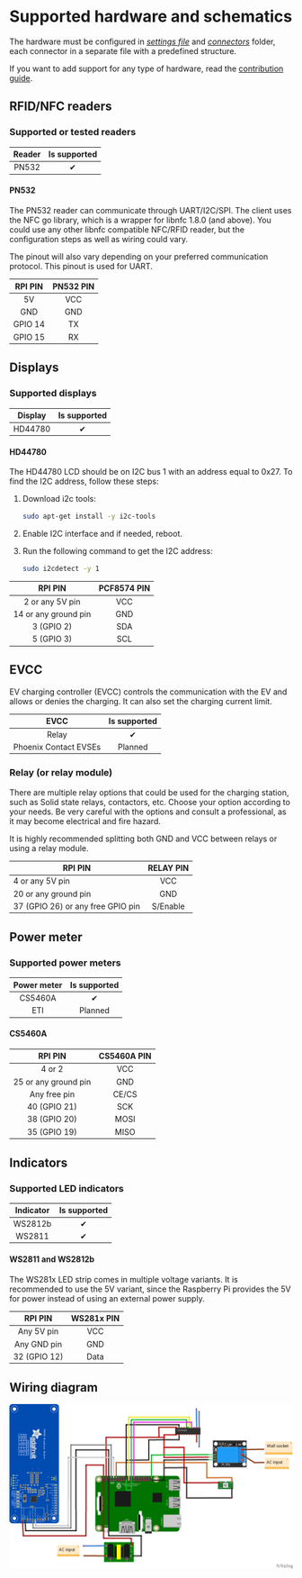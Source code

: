 # Supported hardware and schematics

The hardware must be configured in [_settings file_](../../configs/settings.json) and [_connectors_](../../configs/evses)
folder, each connector in a separate file with a predefined structure.

If you want to add support for any type of hardware, read
the [contribution guide](../contribution/adding-support-for-hardware.md).

## RFID/NFC readers

### Supported or tested readers

| Reader | Is supported | 
|:------:|:------------:|
| PN532  |      ✔       |

#### PN532

The PN532 reader can communicate through UART/I2C/SPI. The client uses the NFC go library, which is a wrapper for libnfc
1.8.0 (and above). You could use any other libnfc compatible NFC/RFID reader, but the configuration steps as well as
wiring could vary.

The pinout will also vary depending on your preferred communication protocol. This pinout is used for UART.

| RPI PIN | PN532 PIN | 
|:-------:|:---------:|
|   5V    |    VCC    |
|   GND   |    GND    | 
| GPIO 14 |    TX     |
| GPIO 15 |    RX     | 

## Displays

### Supported displays

| Display | Is supported | 
|:-------:|:------------:|
| HD44780 |      ✔       |

#### HD44780

The HD44780 LCD should be on I2C bus 1 with an address equal to 0x27. To find the I2C address, follow these steps:

1. Download i2c tools:

   ```bash
   sudo apt-get install -y i2c-tools
   ```

2. Enable I2C interface and if needed, reboot.

3. Run the following command to get the I2C address:

   ```bash
   sudo i2cdetect -y 1 
   ```

|       RPI PIN        | PCF8574 PIN | 
|:--------------------:|:-----------:|
|   2 or any 5V pin    |     VCC     |
| 14 or any ground pin |     GND     | 
|      3 (GPIO 2)      |     SDA     |
|      5 (GPIO 3)      |     SCL     | 

## EVCC

EV charging controller (EVCC) controls the communication with the EV and allows or denies the charging. It can also set
the charging current limit.

|         EVCC          | Is supported | 
|:---------------------:|:------------:|
|         Relay         |      ✔       |
| Phoenix Contact EVSEs |   Planned    |

### Relay (or relay module)

There are multiple relay options that could be used for the charging station, such as Solid state relays, contactors,
etc. Choose your option according to your needs. Be very careful with the options and consult a professional, as it may
become electrical and fire hazard.

It is highly recommended splitting both GND and VCC between relays or using a relay module.

| RPI PIN                           | RELAY PIN | 
|-----------------------------------|:---------:|
| 4 or any 5V pin                   |    VCC    | 
| 20 or any ground pin              |    GND    |  
| 37 (GPIO 26) or any free GPIO pin | S/Enable  |  

## Power meter

### Supported power meters

| Power meter | Is supported | 
|:-----------:|:------------:|
|   CS5460A   |      ✔       |
|     ETI     |   Planned    |

#### CS5460A

|       RPI PIN        | CS5460A PIN |  
|:--------------------:|:-----------:|
|        4 or 2        |     VCC     | 
| 25 or any ground pin |     GND     | 
|     Any free pin     |    CE/CS    |   
|     40 (GPIO 21)     |     SCK     |    
|     38 (GPIO 20)     |    MOSI     |    
|     35 (GPIO 19)     |    MISO     |  

## Indicators

### Supported LED indicators

| Indicator | Is supported | 
|:---------:|:------------:|
|  WS2812b  |      ✔       |
|  WS2811   |      ✔       |

#### WS2811 and WS2812b

The WS281x LED strip comes in multiple voltage variants. It is recommended to use the 5V variant, since the Raspberry Pi
provides the 5V for power instead of using an external power supply.

|   RPI PIN    | WS281x PIN |  
|:------------:|:----------:|
|  Any 5V pin  |    VCC     | 
| Any GND pin  |    GND     |   
| 32 (GPIO 12) |    Data    |

## Wiring diagram

![](WiringSketch_eng.png)